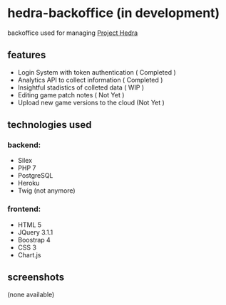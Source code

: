 # hedra-backoffice (in development)
backoffice used for managing [Project Hedra](https://luaek.com/projecthedra)

## features

* Login System with token authentication ( Completed )
* Analytics API to collect information ( Completed )
* Insightful stadistics of colleted data ( WIP )
* Editing game patch notes ( Not Yet )
* Upload new game versions to the cloud (Not Yet )

## technologies used
	
### backend:
	
* Silex
* PHP 7
* PostgreSQL
* Heroku
* Twig (not anymore)

### frontend:

* HTML 5
* JQuery 3.1.1
* Boostrap 4
* CSS 3
* Chart.js

## screenshots
(none available)
